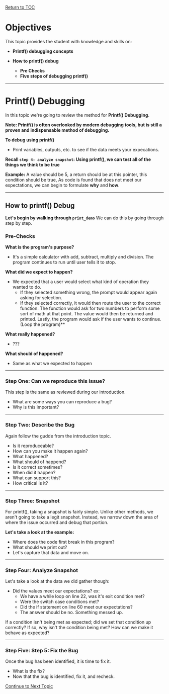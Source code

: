<a href="https://github.com/CyberTrainingUSAF/05-C-Programming/blob/master/00-Table-of-Contents.md" rel="Return to TOC"> Return to TOC </a>

# Objectives

This topic provides the student with knowledge and skills on:

*  **Printf() debugging concepts**

* **How to printf() debug**
  * **Pre Checks**
  * **Five steps of debugging printf()**

---

# Printf() Debugging

In this topic we're going to review the method for **Printf() Debugging**. 

**Note: Printf() is often overlooked by modern debugging tools, but is still a proven and indispensable method of debugging.** 

**To debug using printf()**
* Print variables, outputs, etc. to see if the data meets your expecations. 

**Recall `step 4: analyze snapshot`: Using printf(), we can test all of the things we think to be true** 

**Example:** A value should be 5, a return should be at this pointer, this condition should be true, As code is found that does not meet our expectations, we can begin to formulate **why** and **how**. 

---

## How to printf() Debug

**Let's begin by walking through `print_demo`** 
We can do this by going through step by step. 

### Pre-Checks

**What is the program's purpose?**
* It's a simple calculator with add, subtract, multiply and division. The program continues to run until user tells it to stop. 

**What did we expect to happen?**
* We expected that a user would select what kind of operation they wanted to do. 
  * If they selected something wrong, the prompt would appear again asking for selection. 
  * If they selected correctly, it would then route the user to the correct function.  The function would ask for two numbers to perform some sort of math at that point.  The value would then be returned and printed. Lastly, the program would ask if the user wants to continue. (Loop the program)**

**What really happened?**
  * ???

**What should of happened?**
  * Same as what we expected to happen

---

### Step One: Can we reproduce this issue? 
This step is the same as reviewed during our introduction.
* What are some ways you can reproduce a bug?
* Why is this important?

---

### Step Two: Describe the Bug
Again follow the gudde from the introduction topic.
* Is it reproduceable?
* How can you make it happen again?
* What happened?
* What should of happend?
* Is it correct sometimes?
* When did it happen?
* What can support this?
* How critical is it?

---

### Step Three: Snapshot

For printf(), taking a snapshot is fairly simple. Unlike other methods, we aren't going to take a legit snapshot. Instead, we narrow down the area of where the issue occurred and debug that portion. 

**Let's take a look at the example:**
* Where does the code first break in this program? 
* What should we print out? 
* Let's capture that data and move on.

---

### Step Four: Analyze Snapshot

Let's take a look at the data we did gather though:

* Did the values meet our expectations? ex:
  * We have a while loop on line 22, was it's exit condition met?
  * Were the switch case conditions met?
  * Did the if statement on line 60 meet our expectations?
  * The answer should be no. Something messed up.

If a condition isn't being met as expected; did we set that condition up correctly? If so, why isn't the condition being met? How can we make it behave as expected?

---

### Step Five: Step 5: Fix the Bug

Once the bug has been identified, it is time to fix it. 
* What is the fix?
* Now that the bug is identified, fix it, and recheck.

<a href="https://github.com/CyberTrainingUSAF/06-Debugging-Assembly/blob/master/01_Debugging/03_Understanding_Errors.md" rel="Continue to Next Topic"> Continue to Next Topic </a>

